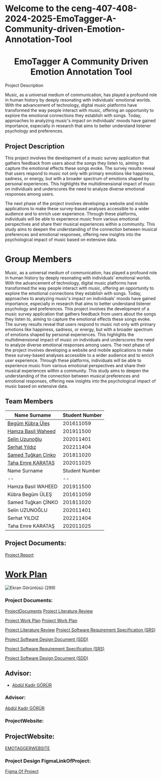 #  Welcome to the ceng-407-408-2024-2025-EmoTagger-A-Community-driven-Emotion-Annotation-Tool 
<div align="center"> <h1>EmoTagger A Community Driven Emotion Annotation Tool </h1> </div>


Project Description

Music, as a universal medium of communication, has played a profound role in human history by deeply resonating with individuals’ emotional worlds. With the advancement of technology, digital music platforms have transformed the way people interact with music, offering an opportunity to explore the emotional connections they establish with songs. Today, approaches to analyzing music's impact on individuals' moods have gained importance, especially in research that aims to better understand listener psychology and preferences.
## Project Description

This project involves the development of a music survey application that gathers feedback from users about the songs they listen to, aiming to capture the emotional effects these songs evoke. The survey results reveal that users respond to music not only with primary emotions like happiness, sadness, or energy, but with a broader spectrum of emotions shaped by personal experiences. This highlights the multidimensional impact of music on individuals and underscores the need to analyze diverse emotional responses among users.

The next phase of the project involves developing a website and mobile applications to make these survey-based analyses accessible to a wider audience and to enrich user experience. Through these platforms, individuals will be able to experience music from various emotional perspectives and share their musical experiences within a community. This study aims to deepen the understanding of the connection between musical preferences and emotional responses, offering new insights into the psychological impact of music based on extensive data.
# Group Members
Music, as a universal medium of communication, has played a profound role in human history by deeply resonating with individuals’ emotional worlds. With the advancement of technology, digital music platforms have transformed the way people interact with music, offering an opportunity to explore the emotional connections they establish with songs. Today, approaches to analyzing music's impact on individuals' moods have gained importance, especially in research that aims to better understand listener psychology and preferences. This project involves the development of a music survey application that gathers feedback from users about the songs they listen to, aiming to capture the emotional effects these songs evoke. The survey results reveal that users respond to music not only with primary emotions like happiness, sadness, or energy, but with a broader spectrum of emotions shaped by personal experiences. This highlights the multidimensional impact of music on individuals and underscores the need to analyze diverse emotional responses among users. The next phase of the project involves developing a website and mobile applications to make these survey-based analyses accessible to a wider audience and to enrich user experience. Through these platforms, individuals will be able to experience music from various emotional perspectives and share their musical experiences within a community. This study aims to deepen the understanding of the connection between musical preferences and emotional responses, offering new insights into the psychological impact of music based on extensive data.
## Team Members
<html>
<body>
<!--StartFragment--><html><head></head><body>

Name Surname | Student Number | 
-- | -- | 
[Begüm Kübra Üleş](https://github.com/begumules) | 201611059 | 
[Hamza Basil Waheed](https://github.com/Hamza1799) | 201911500 | 
[Selin Uzunoğlu](https://github.com/selinuzunoglu) | 202011401 |
[Serhat Yıldız](https://github.com/pato7y) | 202211404 |
[Samed Tuğkan Çinko ](https://github.com/tugkancinko) | 201811020 | 
[Taha Emre KARATAŞ](https://github.com/boominn) | 202011025 | 
Name Surname | Student Number |   Github       |
-- | -- | -- |
| Hamza Basil WAHEED |  201911500      | [Hamza1799](https://github.com/Hamza1799)      |
| Kübra Begüm ÜLEŞ  | 201611059      | [begumules](https://github.com/begumules)  |
| Samed Tuğkan ÇİNKO   | 201811020       |[tugkancinko](https://github.com/tugkancinko)     |
| Selin UZUNOĞLU  | 202011401      | [selinuzunoglu](https://github.com/selinuzunoglu)  |
| Serhat YILDIZ        | 202211404       | [pato7y](https://github.com/pato7y)   |
| Taha Emre KARATAŞ        | 202011025    |[boominn](https://github.com/boominn)    | 


<p></p></body></html><!--EndFragment-->
</body>
</html>

## Project Documents:

[Project Report](https://github.com/CankayaUniversity/ceng-407-408-2024-2025-EmoTagger-A-Community-driven-Emotion-Annotation-Tool/blob/main/Documents/Project%20Report.pdf)

# [Work Plan](https://github.com/CankayaUniversity/ceng-407-408-2024-2025-EmoTagger-A-Community-driven-Emotion-Annotation-Tool/tree/main/Documents/WorkPlan)

![Ekran Görüntüsü (299)](https://github.com/user-attachments/assets/84f9984b-731a-436a-b5f3-890e180727dd)

### Project Documents:

[ProjectDocuments](https://github.com/CankayaUniversity/ceng-407-408-2024-2025-EmoTagger-A-Community-driven-Emotion-Annotation-Tool/tree/main/Documents)
[Project Literature Review](https://github.com/CankayaUniversity/ceng-407-408-2024-2025-EmoTagger-A-Community-driven-Emotion-Annotation-Tool/blob/main/Documents/Literature%20Review.pdf)

[Project Work Plan](https://github.com/CankayaUniversity/ceng-407-408-2024-2025-EmoTagger-A-Community-driven-Emotion-Annotation-Tool/blob/main/Documents/Work%20Plan.xlsx)
[Project Work Plan](https://github.com/CankayaUniversity/ceng-407-408-2024-2025-EmoTagger-A-Community-driven-Emotion-Annotation-Tool/blob/main/Documents/Work%20Plan.png)

[Project Literature Review](https://github.com/CankayaUniversity/ceng-407-408-2024-2025-EmoTagger-A-Community-driven-Emotion-Annotation-Tool/blob/main/Documents/LiteratureReview/Ceng407literatureReviewupdated.pdf)
[Project Software Requirement Specification (SRS) ](https://github.com/CankayaUniversity/ceng-407-408-2024-2025-EmoTagger-A-Community-driven-Emotion-Annotation-Tool/blob/main/Documents/Software%20Requirements%20Specification.pdf)

[Project Software Design Document (SDD)](https://github.com/CankayaUniversity/ceng-407-408-2024-2025-EmoTagger-A-Community-driven-Emotion-Annotation-Tool/blob/main/Documents/Software%20Design%20Document.pdf)

[Project Software Requirement Specification (SRS) ](https://github.com/CankayaUniversity/ceng-407-408-2024-2025-EmoTagger-A-Community-driven-Emotion-Annotation-Tool/blob/main/Documents/CENG407SRSDOCUMENT/CENG407SRS_7.pdf)

[Project Software Design Document (SDD)](https://github.com/CankayaUniversity/ceng-407-408-2024-2025-EmoTagger-A-Community-driven-Emotion-Annotation-Tool/blob/main/Documents/CENG407SDD_DOCUMENT/ceng407SDD_2.pdf)



## Advisor:
+ [Abdül Kadir GÖRÜR](https://github.com/abdulkadirgorur)


### Advisor:
[Abdül Kadir GÖRÜR](https://github.com/abdulkadirgorur)



### ProjectWebsite:
## ProjectWebsite:
[EMOTAGGERWEBSITE](https://emotagger.com.tr/)


### Project Design FigmaLinkOfProject:
[Figma Of Project](https://www.figma.com/design/5Lo0Q6GxEHEMog2CO1Iin0/ceng407project?node-id=2-1194&t=hOEuBxwTTNekag7L-1)


